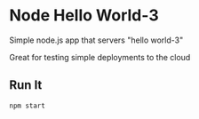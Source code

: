 # Node Hello World-3

Simple node.js app that servers "hello world-3"

Great for testing simple deployments to the cloud

## Run It

`npm start`
